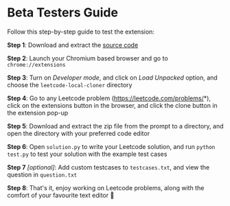 # Beta Testers Guide

Follow this step-by-step guide to test the extension:

**Step 1**:  Download and extract the [source code](https://codeload.github.com/Kaushik-Kalesh/leetcode-local-cloner/zip/refs/heads/main) 

**Step 2**: Launch your Chromium based browser and go to `chrome://extensions`

**Step 3**: Turn on *Developer mode*, and click on *Load Unpacked* option, and choose the `leetcode-local-cloner` directory

**Step 4**: Go to any Leetcode problem (https://leetcode.com/problems/*), click on the extensions button in the browser, and click the clone button in the extension pop-up

**Step 5**: Download and extract the zip file from the prompt to a directory, and open the directory with your preferred code editor 

**Step 6**: Open `solution.py` to write your Leetcode solution, and run `python test.py` to test your solution with the example test cases

**Step 7** *[optional]*:  Add custom testcases to `testcases.txt`, and view the question in `question.txt`

**Step 8**: That's it, enjoy working on Leetcode problems, along with the comfort of your favourite text editor 💖 